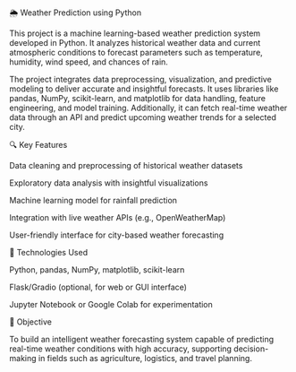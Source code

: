 🌦️ Weather Prediction using Python

This project is a machine learning-based weather prediction system developed in Python. It analyzes historical weather data and current atmospheric conditions to forecast parameters such as temperature, humidity, wind speed, and chances of rain.

The project integrates data preprocessing, visualization, and predictive modeling to deliver accurate and insightful forecasts. It uses libraries like pandas, NumPy, scikit-learn, and matplotlib for data handling, feature engineering, and model training. Additionally, it can fetch real-time weather data through an API and predict upcoming weather trends for a selected city.

🔍 Key Features

Data cleaning and preprocessing of historical weather datasets

Exploratory data analysis with insightful visualizations

Machine learning model for rainfall prediction

Integration with live weather APIs (e.g., OpenWeatherMap)

User-friendly interface for city-based weather forecasting

🧠 Technologies Used

Python, pandas, NumPy, matplotlib, scikit-learn

Flask/Gradio (optional, for web or GUI interface)

Jupyter Notebook or Google Colab for experimentation

🎯 Objective

To build an intelligent weather forecasting system capable of predicting real-time weather conditions with high accuracy, supporting decision-making in fields such as agriculture, logistics, and travel planning.

